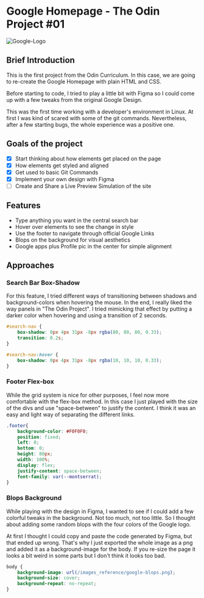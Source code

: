 # Google Homepage - The Odin Project #01

![Google-Logo](https://user-images.githubusercontent.com/66780327/112620395-c3381280-8e28-11eb-872e-19d1cf31583a.png)

## Brief Introduction 

This is the first project from the Odin Curriculum. In this case, we are going to re-create the Google Homepage with plain HTML and CSS. 

Before starting to code, I tried to play a little bit with Figma so I could come up with a few tweaks from the original Google Design. 

This was the first time working with a developer's environment in Linux. At first I was kind of scared with some of the git commands. Nevertheless, after a few starting bugs, the whole experience was a positive one. 

## Goals of the project

- [X] Start thinking about how elements get placed on the page
- [X] How elements get styled and aligned 
- [X] Get used to basic Git Commands
- [X] Implement your own design with Figma
- [ ] Create and Share a Live Preview Simulation of the site 

## Features 

- Type anything you want in the central search bar
- Hover over elements to see the change in style
- Use the footer to navigate through official Google Links 
- Blops on the background for visual aesthetics 
- Google apps plus Profile pic in the center for simple alignment

## Approaches 

### Search Bar Box-Shadow 

For this feature, I tried different ways of transitioning between shadows and background-colors when hovering the mouse. In the end, I really liked the way panels in "The Odin Project". I tried mimicking that effect by putting a darker color when hovering and using a transition of 2 seconds. 

```css 
#search-nav {
    box-shadow: 0px 4px 31px -8px rgba(80, 80, 80, 0.33);
    transition: 0.2s;
}

#search-nav:hover {
    box-shadow: 0px 4px 31px -8px rgba(10, 10, 10, 0.33);
}
```
### Footer Flex-box

While the grid system is nice for other purposes, I feel now more comfortable with the flex-box method. In this case I just played with the size of the divs and use "space-between" to justify the content. I think it was an easy and light way of separating the different links. 

```css
.footer{
    background-color: #F0F0F0;
    position: fixed;
    left: 0;
    bottom: 0;
    height: 80px;
    width: 100%;
    display: flex;
    justify-content: space-between;
    font-family: var(--montserrat);
}
```

### Blops Background 

While playing with the design in Figma, I wanted to see if I could add a few colorful tweaks in the background. Not too much, not too little. So I thought about adding some random blops with the four colors of the Google logo. 

At first I thought I could copy and paste the code generated by Figma, but that ended up wrong. That's why I just exported the whole image as a png and added it as a background-image for the body. If you re-size the page it looks a bit weird in some parts but I don't think it looks too bad. 

```css
body {
    background-image: url(/images_reference/google-blops.png);
    background-size: cover;
    background-repeat: no-repeat;
}
```